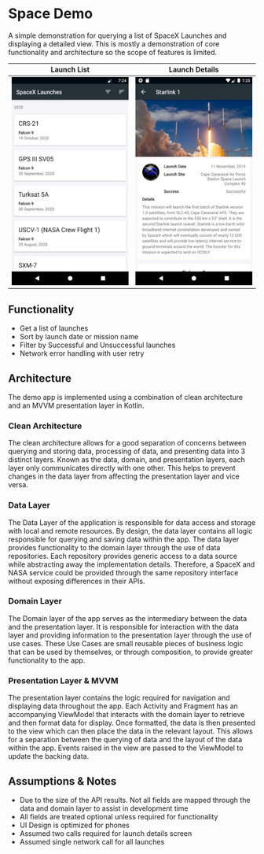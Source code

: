 # Space Demo

A simple demonstration for querying a list of SpaceX Launches and displaying a detailed view. This is mostly a demonstration of core functionality and architecture so the scope of features is limited.

Launch List                       |  Launch Details
:--------------------------------:|:-------------------------:
![Launch List](images/list.png)   |  ![Launch Details](images/details.png)

## Functionality

- Get a list of launches
- Sort by launch date or mission name
- Filter by Successful and Unsuccessful launches
- Network error handling with user retry

## Architecture

The demo app is implemented using a combination of clean architecture and an MVVM presentation layer in Kotlin.

### Clean Architecture

The clean architecture allows for a good separation of concerns between querying and storing data, processing of data, and presenting data into 3 distinct layers. Known as the data, domain, and presentation layers, each layer only communicates directly with one other. This helps to prevent changes in the data layer from affecting the presentation layer and vice versa. 

### Data Layer

The Data Layer of the application is responsible for data access and storage with local and remote resources. By design, the data layer contains all logic responsible for querying and saving data within the app. The data layer provides functionality to the domain layer through the use of data repositories. Each repository provides generic access to a data source while abstracting away the implementation details. Therefore, a SpaceX and NASA service could be provided through the same repository interface without exposing differences in their APIs.

### Domain Layer

The Domain layer of the app serves as the intermediary between the data and the presentation layer. It is responsible for interaction with the data layer and providing information to the presentation layer through the use of use cases. These Use Cases are small reusable pieces of business logic that can be used by themselves, or through composition, to provide greater functionality to the app.


### Presentation Layer & MVVM

The presentation layer contains the logic required for navigation and displaying data throughout the app. Each Activity and Fragment has an accompanying ViewModel that interacts with the domain layer to retrieve and then format data for display. Once formatted, the data is then presented to the view which can then place the data in the relevant layout. This allows for a separation between the querying of data and the layout of the data within the app. Events raised in the view are passed to the ViewModel to update the backing data.


## Assumptions & Notes

- Due to the size of the API results. Not all fields are mapped through the data and domain layer to assist in development time
- All fields are treated optional unless required for functionality
- UI Design is optimized for phones
- Assumed two calls required for launch details screen
- Assumed single network call for all launches
